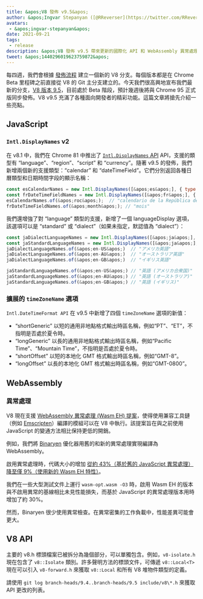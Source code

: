 ```yaml
---
title: &apos;V8 發佈 v9.5&apos;
author: &apos;Ingvar Stepanyan ([@RReverser](https://twitter.com/RReverser))&apos;
avatars:
 - &apos;ingvar-stepanyan&apos;
date: 2021-09-21
tags:
 - release
description: &apos;V8 發佈 v9.5 帶來更新的國際化 API 和 WebAssembly 異常處理支援。&apos;
tweet: &apos;1440296019623759872&apos;
---
```

每四週，我們會根據 [發佈流程](https://v8.dev/docs/release-process) 建立一個新的 V8 分支。每個版本都是在 Chrome Beta 里程碑之前直接從 V8 的 Git 主分支建立的。今天我們很高興地宣布我們最新的分支，[V8 版本 9.5](https://chromium.googlesource.com/v8/v8.git/+log/branch-heads/9.5)，目前處於 Beta 階段，預計幾週後將與 Chrome 95 正式版同步發佈。V8 v9.5 充滿了各種面向開發者的精彩功能。這篇文章將搶先介紹一些亮點。

<!--truncate-->
## JavaScript

### `Intl.DisplayNames` v2

在 v8.1 中，我們在 Chrome 81 中推出了 [`Intl.DisplayNames` API](https://v8.dev/features/intl-displaynames) API，支援的類型有 “language”、“region”、“script” 和 “currency”。隨著 v9.5 的發佈，我們新增兩個新的支援類型：“calendar” 和 “dateTimeField”。它們分別返回各種日曆類型和日期時間字段的顯示名稱：

```js
const esCalendarNames = new Intl.DisplayNames([&apos;es&apos;], { type: &apos;calendar&apos; });
const frDateTimeFieldNames = new Intl.DisplayNames([&apos;fr&apos;], { type: &apos;dateTimeField&apos; });
esCalendarNames.of(&apos;roc&apos;);  // "calendario de la República de China"
frDateTimeFieldNames.of(&apos;month&apos;); // "mois"
```

我們還增強了對 “language” 類型的支援，新增了一個 languageDisplay 選項，該選項可以是 “standard” 或 “dialect”（如果未指定，默認值為 “dialect”）：

```js
const jaDialectLanguageNames = new Intl.DisplayNames([&apos;ja&apos;], { type: &apos;language&apos; });
const jaStandardLanguageNames = new Intl.DisplayNames([&apos;ja&apos;], { type: &apos;language&apos; , languageDisplay: &apos;standard&apos;});
jaDialectLanguageNames.of(&apos;en-US&apos;)  // "アメリカ英語"
jaDialectLanguageNames.of(&apos;en-AU&apos;)  // "オーストラリア英語"
jaDialectLanguageNames.of(&apos;en-GB&apos;)  // "イギリス英語"

jaStandardLanguageNames.of(&apos;en-US&apos;) // "英語 (アメリカ合衆国)"
jaStandardLanguageNames.of(&apos;en-AU&apos;) // "英語 (オーストラリア)"
jaStandardLanguageNames.of(&apos;en-GB&apos;) // "英語 (イギリス)"
```

### 擴展的 `timeZoneName` 選項

`Intl.DateTimeFormat API` 在 v9.5 中新增了四個 `timeZoneName` 選項的新值：

- “shortGeneric” 以短的通用非地點格式輸出時區名稱，例如“PT”、“ET”，不指明是否處於夏令時。
- “longGeneric” 以長的通用非地點格式輸出時區名稱，例如“Pacific Time”、“Mountain Time”，不指明是否處於夏令時。
- “shortOffset” 以短的本地化 GMT 格式輸出時區名稱，例如“GMT-8”。
- “longOffset” 以長的本地化 GMT 格式輸出時區名稱，例如“GMT-0800”。

## WebAssembly

### 異常處理

V8 現在支援 [WebAssembly 異常處理 (Wasm EH) 提案](https://github.com/WebAssembly/exception-handling/blob/master/proposals/exception-handling/Exceptions.md)，使得使用兼容工具鏈（例如 [Emscripten](https://emscripten.org/docs/porting/exceptions.html)）編譯的模組可以在 V8 中執行。該提案旨在與之前使用 JavaScript 的變通方法相比保持更低的開銷。

例如，我們將 [Binaryen](https://github.com/WebAssembly/binaryen/) 優化器用舊的和新的異常處理實現編譯為 WebAssembly。

啟用異常處理時，代碼大小的增加 [從約 43%（基於舊的 JavaScript 異常處理）降至僅 9%（使用新的 Wasm EH 特性）](https://github.com/WebAssembly/exception-handling/issues/20#issuecomment-919716209)。

我們在一些大型測試文件上運行 `wasm-opt.wasm -O3` 時，啟用 Wasm EH 的版本與不啟用異常的基線相比未見性能損失，而基於 JavaScript 的異常處理版本用時增加了約 30%。

然而，Binaryen 很少使用異常檢查。在異常密集的工作負載中，性能差異可能會更大。

## V8 API

主要的 v8.h 標頭檔案已被拆分為幾個部分，可以單獨包含。例如，`v8-isolate.h` 現在包含了 `v8::Isolate` 類別。許多聲明方法的標頭文件，可傳遞 `v8::Local<T>` 現在可以引入 `v8-forward.h` 來獲取 `v8::Local` 和所有 V8 堆物件類型的定義。

請使用 `git log branch-heads/9.4..branch-heads/9.5 include/v8\*.h` 來獲取 API 更改的列表。
